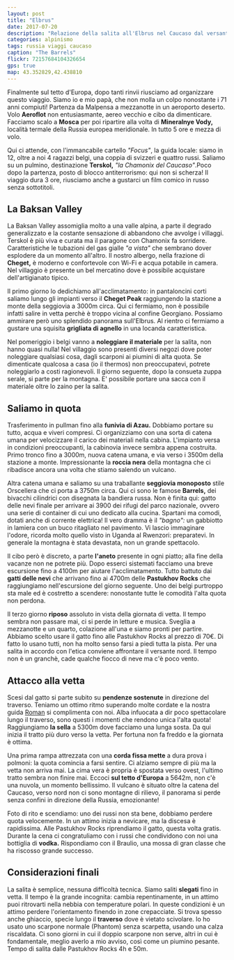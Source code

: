 ```yaml
---
layout: post
title: "Elbrus"
date: 2017-07-20
description: "Relazione della salita all'Elbrus nel Caucaso dal versante sud per la via normale dagli impianti di Azau (Terskol)"
categories: alpinismo
tags: russia viaggi caucaso
caption: "The Barrels"
flickr: 72157684104326654
gps: true
map: 43.352829,42.438810
---
```


Finalmente sul tetto d'Europa, dopo tanti rinvii riusciamo ad organizzare questo viaggio. Siamo io e mio papà, che non molla un colpo nonostante i 71 anni compiuti! Partenza da Malpensa a mezzanotte in un aeroporto deserto. Volo **Aeroflot** non entusiasmante, aereo vecchio e cibo da dimenticare. Facciamo scalo a **Mosca** per poi ripartire alla volta di **Mineralnye Vody,** località termale della Russia europea meridionale. In tutto 5 ore e mezza di volo.

Qui ci attende, con l'immancabile cartello *"Focus"*, la guida locale: siamo in 12, oltre a noi 4 ragazzi belgi, una coppia di svizzeri e quattro russi. Saliamo su un pulmino, destinazione **Terskol,** *"la Chamonix del Caucaso"*.Poco dopo la partenza, posto di blocco antiterrorismo: qui non si scherza! Il viaggio dura 3 ore, riusciamo anche a gustarci un film comico in russo senza sottotitoli.

## La Baksan Valley

La Baksan Valley assomiglia molto a una valle alpina, a parte il degrado generalizzato e la costante sensazione di abbandono che avvolge i villaggi. Terskol è più viva e curata ma il paragone con Chamonix fa sorridere. Caratteristiche le tubazioni del gas gialle *"a vista"* che sembrano dover esplodere da un momento all'altro. Il nostro albergo, nella frazione di **Cheget,** è moderno e confortevole con Wi-Fi e acqua potabile in camera. Nel villaggio è presente un bel mercatino dove è possibile acquistare dell'artigianato tipico.

Il primo giorno lo dedichiamo all'acclimatamento: in pantaloncini corti saliamo lungo gli impianti verso il **Cheget Peak** raggiungendo la stazione a monte della seggiovia a 3000m circa. Qui ci fermiamo, non è possibile infatti salire in vetta perchè è troppo vicina al confine Georgiano. Possiamo ammirare però uno splendido panorama sull'Elbrus. Al rientro ci fermiamo a gustare una squisita **grigliata di agnello** in una locanda caratteristica. 

Nel pomeriggio i belgi vanno a **noleggiare il materiale** per la salita, non hanno quasi nulla! Nel villaggio sono presenti diversi negozi dove poter noleggiare qualsiasi cosa, dagli scarponi ai piumini di alta quota. Se dimenticate qualcosa a casa (io il thermos) non preoccupatevi, potrete noleggiarlo a costi ragionevoli. Il giorno seguente, dopo la consueta zuppa serale, si parte per la montagna. E' possibile portare una sacca con il materiale oltre lo zaino per la salita. 

## Saliamo in quota

Trasferimento in pullman fino alla **funivia di Azau.** Dobbiamo portare su tutto, acqua e viveri compresi. Ci organizziamo con una sorta di catena umana per velocizzare il carico dei materiali nella cabina. L'impianto versa in condizioni preoccupanti, la cabinovia invece sembra appena costruita. Primo tronco fino a 3000m, nuova catena umana, e via verso i 3500m della stazione a monte. Impressionante la **roccia nera** della montagna che ci ribadisce ancora una volta che stiamo salendo un vulcano.

Altra catena umana e saliamo su una traballante **seggiovia monoposto** stile Orscellera che ci porta a 3750m circa. Qui ci sono le famose **Barrels,** dei bivacchi cilindrici con disegnata la bandiera russa. Non è finita qui: gatto delle nevi finale per arrivare ai 3900 dei rifugi del parco nazionale, ovvero una serie di container di cui uno dedicato alla cucina. Spartani ma comodi, dotati anche di corrente elettrica! Il vero dramma è il *"bagno":* un gabbiotto in lamiera con un buco ritagliato nel pavimento. Vi lascio immaginare l'odore, ricorda molto quello visto in Uganda al Rwenzori: preparatevi. In generale la montagna è stata devastata, non un grande spettacolo.

Il cibo però è discreto, a parte **l'aneto** presente in ogni piatto; alla fine della vacanze non ne potrete più. Dopo esserci sistemati facciamo una breve escursione fino a 4100m per aiutare l'acclimatamento. Tutto battuto dai **gatti delle nevi** che arrivano fino ai 4700m delle **Pastukhov Rocks** che raggiungiamo nell'escursione del giorno seguente. Uno dei belgi purtroppo sta male ed è costretto a scendere: nonostante tutte le comodità l'alta quota non perdona.

Il terzo giorno **riposo** assoluto in vista della giornata di vetta. Il tempo sembra non passare mai, ci si perde in letture e musica. Sveglia a mezzanotte e un quarto, colazione all'una e siamo pronti per partire. Abbiamo scelto usare il gatto fino alle Pastukhov Rocks al prezzo di 70€. Di fatto lo usano tutti, non ha molto senso farsi a piedi tutta la pista. Per una salita in accordo con l'etica conviene affrontare il versante nord. Il tempo non è un granchè, cade qualche fiocco di neve ma c'è poco vento.

## Attacco alla vetta

Scesi dal gatto si parte subito su **pendenze sostenute** in direzione del traverso. Teniamo un ottimo ritmo superando molte cordate e la nostra guida <a href="https://www.facebook.com/yarygin.roman" title="Roman Yarygin guida dell'Elbrus">Roman</a> si complimenta con noi. Alba infuocata a dir poco spettacolare lungo il traverso, sono questi i momenti che rendono unica l'alta quota! Raggiungiamo **la sella** a 5300m dove facciamo una lunga sosta. Da qui inizia il tratto più duro verso la vetta. Per fortuna non fa freddo e la giornata è ottima.

Una prima rampa attrezzata con una **corda fissa mette** a dura prova i polmoni: la quota comincia a farsi sentire. Ci alziamo sempre di più ma la vetta non arriva mai. La cima vera è propria è spostata verso ovest, l'ultimo tratto sembra non finire mai. Eccoci **sul tetto d'Europa** a 5642m, non c'è una nuvola, un momento bellissimo. Il vulcano è situato oltre la catena del Caucaso, verso nord non ci sono montagne di rilievo, il panorama si perde senza confini in direzione della Russia, emozionante!

Foto di rito e scendiamo: uno dei russi non sta bene, dobbiamo perdere quota velocemente. In un attimo inizia a nevicare, ma la discesa è rapidissima. Alle Pastukhov Rocks riprendiamo il gatto, questa volta gratis. Durante la cena ci congratuliamo con i russi che condividono con noi una bottiglia di **vodka.** Rispondiamo con il Braulio, una mossa di gran classe che ha riscosso grande successo. 

## Considerazioni finali

La salita è semplice, nessuna difficoltà tecnica. Siamo saliti **slegati** fino in vetta. Il tempo è la grande incognita: cambia repentinamente, in un attimo puoi ritrovarti nella nebbia con temperature polari. In queste condizioni è un attimo perdere l'orientamento finendo in zone crepacciate. Si trova spesso anche ghiaccio, specie lungo il **traverso** dove è vietato scivolare. Io ho usato uno scarpone normale (Phantom) senza scarpetta, usando una calza riscaldata. Ci sono giorni in cui il doppio scarpone non serve, altri in cui è fondamentale, meglio averlo a mio avviso, così come un piumino pesante. Tempo di salita dalle Pastukhov Rocks 4h e 50m. 





